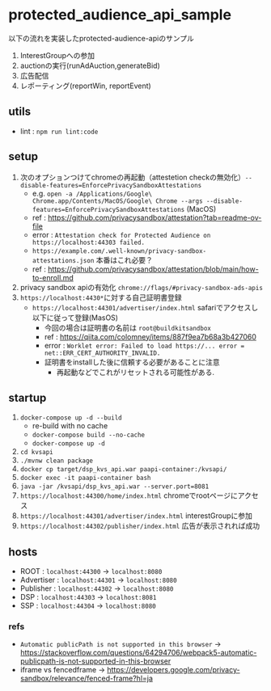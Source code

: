 # protected_audience_api_sample
以下の流れを実装したprotected-audience-apiのサンプル
1. InterestGroupへの参加
2. auctionの実行(runAdAuction,generateBid)
3. 広告配信
4. レポーティング(reportWin, reportEvent)

## utils
- lint : `npm run lint:code`

## setup
1. 次のオプションつけてchromeの再起動（attestetion checkの無効化）`--disable-features=EnforcePrivacySandboxAttestations`
    * e.g. `open -a /Applications/Google\ Chrome.app/Contents/MacOS/Google\ Chrome --args --disable-features=EnforcePrivacySandboxAttestations` (MacOS)
    * ref : https://github.com/privacysandbox/attestation?tab=readme-ov-file
    * error : `Attestation check for Protected Audience on https://localhost:44303 failed.`
    * `https://example.com/.well-known/privacy-sandbox-attestations.json` 本番はこれ必要？
    * ref : https://github.com/privacysandbox/attestation/blob/main/how-to-enroll.md
2. privacy sandbox apiの有効化 `chrome://flags/#privacy-sandbox-ads-apis`
3. `https://localhost:4430*`に対する自己証明書登録
    * `https://localhost:44301/advertiser/index.html` safariでアクセスし以下に従って登録(MasOS)
        * 今回の場合は証明書の名前は `root@buildkitsandbox`
        * ref : https://qiita.com/colomney/items/887f9ea7b68a3b427060
        * error : `Worklet error: Failed to load https://... error = net::ERR_CERT_AUTHORITY_INVALID.`
      * 証明書をinstallした後に信頼する必要があることに注意
        * 再起動などでこれがリセットされる可能性がある.  

## startup
1. `docker-compose up -d --build`
    * re-build with no cache
    * `docker-compose build --no-cache`
    * `docker-compose up -d`
2. `cd kvsapi`
3. `./mvnw clean package`
4. `docker cp target/dsp_kvs_api.war paapi-container:/kvsapi/`
5. `docker exec -it paapi-container bash`
6. `java -jar /kvsapi/dsp_kvs_api.war --server.port=8081`
7. `https://localhost:44300/home/index.html` chromeでrootページにアクセス
8. `https://localhost:44301/advertiser/index.html` interestGroupに参加
9. `https://localhost:44302/publisher/index.html` 広告が表示されれば成功

## hosts
- ROOT : `localhost:44300` -> `localhost:8080`
- Advertiser : `localhost:44301` -> `localhost:8080`
- Publisher : `localhost:44302` -> `localhost:8080`
- DSP : `localhost:44303` -> `localhost:8081`
- SSP : `localhost:44304` -> `localhost:8080`

### refs
* `Automatic publicPath is not supported in this browser` -> https://stackoverflow.com/questions/64294706/webpack5-automatic-publicpath-is-not-supported-in-this-browser
* iframe vs fencedframe -> https://developers.google.com/privacy-sandbox/relevance/fenced-frame?hl=ja 
